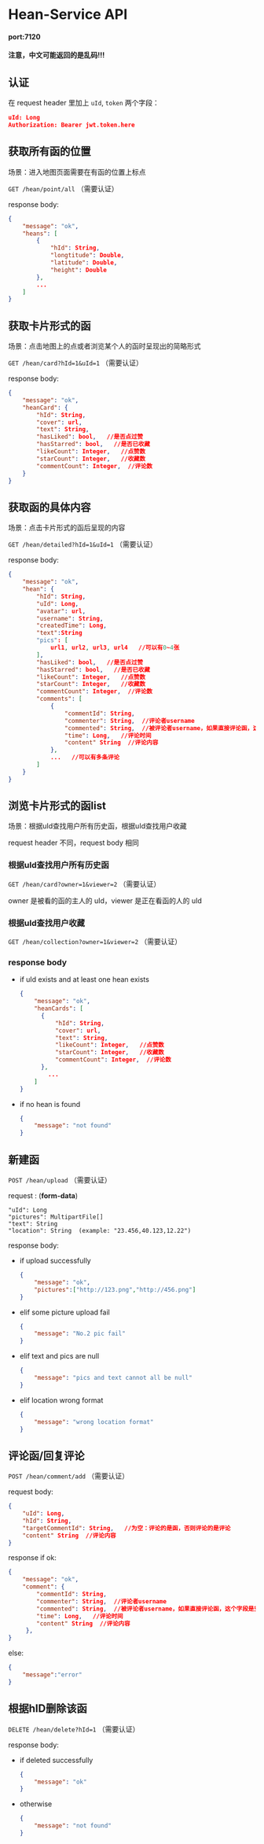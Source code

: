# Hean-Service API
#### port:7120
**注意，中文可能返回的是乱码!!!**

## 认证

在 request header 里加上 `uId`, `token` 两个字段：

```json
uId: Long
Authorization: Bearer jwt.token.here
```

## 获取所有函的位置

场景：进入地图页面需要在有函的位置上标点

`GET /hean/point/all` （需要认证）

response body:

```json
{
    "message": "ok",
    "heans": [
        {
            "hId": String,
            "longtitude": Double,
            "latitude": Double,
            "height": Double
        },
        ...
    ]
}
```

## 获取卡片形式的函

场景：点击地图上的点或者浏览某个人的函时呈现出的简略形式

`GET /hean/card?hId=1&uId=1` （需要认证）

response body:

```json
{
    "message": "ok",
    "heanCard": {
        "hId": String,
        "cover": url,
        "text": String,
        "hasLiked": bool,   //是否点过赞
        "hasStarred": bool,   //是否已收藏
        "likeCount": Integer,   //点赞数
        "starCount": Integer,   //收藏数
        "commentCount": Integer,  //评论数
    }
}
```

## 获取函的具体内容

场景：点击卡片形式的函后呈现的内容

`GET /hean/detailed?hId=1&uId=1` （需要认证）

response body:

```json
{
    "message": "ok",
    "hean": {
        "hId": String,
        "uId": Long,
        "avatar": url,
        "username": String,
        "createdTime": Long,
        "text":String
        "pics": [
            url1, url2, url3, url4   //可以有0~4张
        ],
        "hasLiked": bool,   //是否点过赞
        "hasStarred": bool,   //是否已收藏
        "likeCount": Integer,   //点赞数
        "starCount": Integer,   //收藏数
        "commentCount": Integer,  //评论数
        "comments": [
            {
                "commentId": String,
            	"commenter": String,  //评论者username
                "commented": String,  //被评论者username，如果直接评论函，这个字段是空
                "time": Long,   //评论时间
                "content" String  //评论内容
            },
            ...   //可以有多条评论
        ]
    }
}
```

## 浏览卡片形式的函list

场景：根据uId查找用户所有历史函，根据uId查找用户收藏

request header 不同，request body 相同

### 根据uId查找用户所有历史函

`GET /hean/card?owner=1&viewer=2` （需要认证）

owner 是被看的函的主人的 uId，viewer 是正在看函的人的 uId

### 根据uId查找用户收藏

`GET /hean/collection?owner=1&viewer=2` （需要认证）

### response body

+ if uId exists and at least one hean exists

  ```json
  {
      "message": "ok",
      "heanCards": [
      	{
          	"hId": String,
          	"cover": url,
          	"text": String,
          	"likeCount": Integer,   //点赞数
          	"starCount": Integer,   //收藏数
          	"commentCount": Integer,  //评论数
      	},
          ...  
      ]
  }
  ```

+ if no hean is found

  ```json
  {
      "message": "not found"
  }
  ```

## 新建函

`POST /hean/upload` （需要认证）

request :  (**form-data**)

```
"uId": Long
"pictures": MultipartFile[]
"text": String
"location": String  (example: "23.456,40.123,12.22")
```

response body:

- if upload successfully

  ```json
  {
      "message": "ok",
      "pictures":["http://123.png","http://456.png"]
  }
  ```

- elif some picture upload fail

  ```json
  {
      "message": "No.2 pic fail"
  }
  ```

- elif text and pics are null

  ```json
  {
      "message": "pics and text cannot all be null"
  }
  ```

- elif location wrong format

  ```json
  {
      "message": "wrong location format"
  }
  ```

## 评论函/回复评论

`POST /hean/comment/add` （需要认证）

request body:

```json
{
    "uId": Long,
    "hId": String,
    "targetCommentId": String,   //为空：评论的是函，否则评论的是评论
    "content" String  //评论内容
}
```

response if ok:

```json
{
    "message": "ok",
    "comment": {
    	"commentId": String,
        "commenter": String,  //评论者username
        "commented": String,  //被评论者username，如果直接评论函，这个字段是空
        "time": Long,   //评论时间
        "content" String  //评论内容
     },
}
```

else:

```json
{
    "message":"error"
}
```

## 根据hID删除该函

`DELETE /hean/delete?hId=1` （需要认证）

response body:

+ if deleted successfully

  ```json
  {
      "message": "ok"
  }
  ```

+ otherwise

  ```json
  {
      "message": "not found"
  }
  ```

